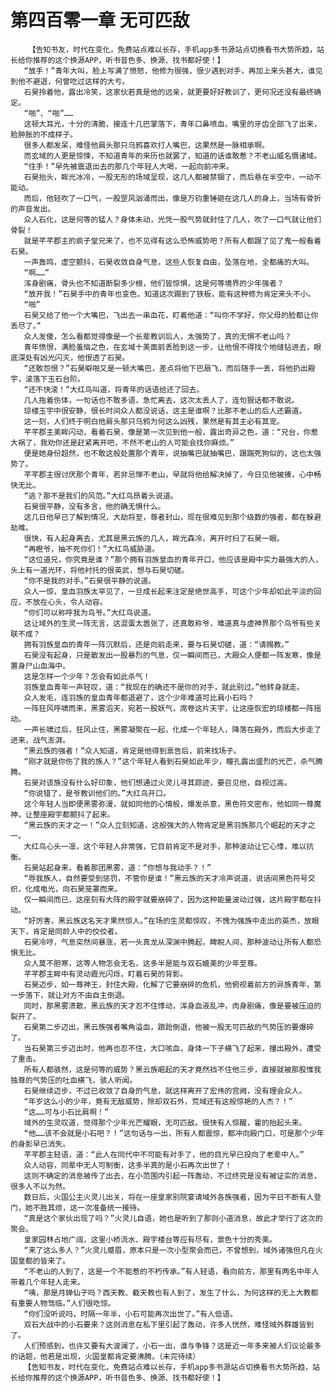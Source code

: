 # 第四百零一章 无可匹敌
        【告知书友，时代在变化，免费站点难以长存，手机app多书源站点切换看书大势所趋，站长给你推荐的这个换源APP，听书音色多、换源、找书都好使！】
       “放手！”青年大叫，脸上写满了愤怒，他修为很强，很少遇到对手，再加上来头甚大，谁见到他不避退，何曾吃过这样的大亏。
       石昊拎着他，露出冷笑，这家伙若真是他的远亲，就更要好好教训了，更何况还没有最终确定。
       “啪”、“啪”……
       这顿大耳光，十分的清脆，接连十几巴掌落下，青年口鼻喷血，嘴里的牙齿全部飞了出来，脸肿胀的不成样子。
       很多人都发呆，难怪他肩头那只乌鸦喜欢打人嘴巴，这果然是一脉相承啊。
       而玄域的人更是惊悚，不知道青年的来历也就罢了，知道的话谁敢惹？不老山威名慑诸域。
       “住手！”早先被震退出去的那几个年轻人大喝，一起向前冲来。
       石昊抬头，眸光冰冷，一股无形的场域呈现，这几人都被禁锢了，而后悬在半空中，一动不能动。
       而后，他轻吹了一口气，一股罡风汹涌而出，像是万钧重锤砸在这几人的身上，当场有骨折的声音发出。
       众人石化，这是何等的猛人？身体未动，光凭一股气势就封住了几人，吹了一口气就让他们骨裂！
       就是芊芊郡主的疯子堂兄来了，也不见得有这么恐怖威势吧？所有人都跟了见了鬼一般看着石昊。
       一声轰鸣，虚空颤抖，石昊收敛自身气息，这些人恢复自由，坠落在地，全都痛的大叫。
       “啊……”
       浑身剧痛，骨头也不知道断裂多少根，他们皆惊惧，这是何等境界的少年强者？
       “放开我！”石昊手中的青年也变色，知道这次踢到了铁板，能有这种修为肯定来头不小。
       “啪”
       石昊又给了他一个大嘴巴，飞出去一串血花，盯着他道：“叫你不学好，你父母的脸都让你丢尽了。”
       众人发傻，怎么看都觉得像是一个长辈教训后人，太强势了，真的无惧不老山吗？
       青年愤恨，满脸羞恼之色，在玄域十美面前丢脸到这一步，让他恨不得找个地缝钻进去，眼底深处有凶光闪灭，他恨透了石昊。
       “还敢怨恨？”石昊噼啪又是一顿大嘴巴，差点将他下巴扇飞，而后随手一丢，将他扔出殿宇，滚落下玉石台阶。
       “还不快滚！”大红鸟叫道，将青年的话语给还了回去。
       几人拖着伤体，一句话也不敢多语，急忙离去，这次太丢人了，连句狠话都不敢说。
       琼楼玉宇中很安静，很长时间众人都没说话，这主是谁啊？比那不老山的后人还霸道。
       这一刻，人们终于明白他肩头那只乌鸦为何这么凶残，果然是有其主必有其宠。
       芊芊郡主美眸闪动，看着石昊，像是第一次见到他一般，露出奇异之色，道：“兄台，你惹大祸了，我劝你还是赶紧离开吧，不然不老山的人可能会找你麻烦。”
       便是她身份超然，也不敢这般处置那个青年，说抽嘴巴就抽嘴巴，跟踹死狗似的，这也太强势了。
       芊芊郡主很讨厌那个青年，若非忌惮不老山，早就将他给解决掉了，今日见他被揍，心中畅快无比。
       “逃？那不是我们的风范。”大红鸟昂着头说道。
       石昊很平静，没有多言，他的确无惧什么。
       这几日他早已了解到情况，大劫将至，尊者封山，现在很难见到那个级数的强者，都在躲避劫难。
       很快，有人起身离去，尤其是黑云族的几人，眸光森冷，离开时扫了石昊一眼。
       “再瞪爷，抽不死你们！”大红鸟威胁道。
       “这位道兄，你究竟是谁？”那个拥有羽族皇血的青年开口，他应该是殿中实力最强大的人，头上有一道光环，将他衬托的很英武，想与石昊切磋。
       “你不是我的对手。”石昊很平静的说道。
       众人一惊，皇血羽族太罕见了，一旦成长起来注定是绝世高手，可这个少年却如此平淡的回应，不放在心头，令人动容。
       “你们可以称呼我为鸟爷。”大红鸟说道。
       这让域外的生灵一阵无言，这混蛋太嚣张了，还真敢称爷，难道真与虚神界那个鸟爷有些关联不成？
       拥有羽族皇血的青年一阵沉默后，还是向前走来，要与石昊切磋，道：“请赐教。”
       石昊没有起身，只是散发出一股暴烈的气息，仅一瞬间而已，大殿众人便都一阵发寒，像是置身尸山血海中。
       这是怎样一个少年？怎会有如此杀气！
       羽族皇血青年一声轻叹，道：“我现在的确还不是你的对手，就此别过。”他转身就走。
       众人发毛，连羽族的皇血青年都退避了，这个少年难道可比肩小石吗？
       一阵狂风呼啸而来，黑雾滔天，宛若一股妖气，席卷这片天宇，让这座恢宏的琼楼都一阵摇动。
       一声长啸过后，狂风止住，黑雾凝聚在一起，化成一个年轻人，降落在殿外，而后大步走了进来，战气澎湃。
       “黑云族的强者！”众人知道，肯定是他得到禀告后，前来找场子。
       “刚才就是你伤了我的族人？”这个年轻人看到石昊如此年少，瞳孔露出盛烈的光芒，杀气腾腾。
       石昊对该族没有什么好印象，他们想通过火灵儿寻其踪迹，要召见他，自视过高。
       “你说错了，是爷教训他们的。”大红鸟开口。
       这个年轻人当即便黑雾弥漫，就如同他的心情般，爆发杀意，黑色符文密布，他如同一尊魔神，让整座殿宇都颤抖了起来。
       “黑云族的天才之一！”众人立刻知道，这般强大的人物肯定是黑羽族那几个崛起的天才之一。
       大红鸟心头一凛，这个年轻人非常强，它目前肯定不是对手，那种波动让它心悸，难以抗衡。
       石昊站起身来，看着那团黑雾，道：“你想与我动手？！”
       “辱我族人，自然要受到惩罚，不管你是谁！”黑云族的天才冷声说道，说话间黑色符号交织，化成电光，向石昊笼罩而来。
       仅一瞬间而已，这座刻有大阵的殿宇就要崩碎了，因为这种能量波动过强，这片殿宇都在抖动。
       “好厉害，黑云族这名天才果然惊人。”在场的生灵都惊叹，不愧为强族中走出的英杰，放眼天下，肯定是同龄人中的佼佼者。
       石昊冷哼，气息突然间暴涨，若一头真龙从深渊中腾起，睥睨人间，那种波动让所有人都恐惧无比。
       众人莫不胆寒，这等人物怎会无名，这多半是能与双石媲美的少年至尊。
       芊芊郡主眸中有灵动霞光闪烁，盯着石昊的背影。
       石昊迈步，如一尊神王，封住大殿，化解了它要崩碎的危机，他俯视着前方的异族青年，第一步落下，就让对方不由自主倒退。
       同时，那黑雾溃散，黑云族的天才忍不住悸动，浑身血液乱冲，肉身剧痛，像是要被压迫的裂开了。
       石昊第二步迈出，黑云族强者嘴角溢血，踉跄倒退，他被一股无可匹敌的气势压的要爆碎了。
       当石昊第三步迈出时，他再也忍不住，大口咳血，身体一下子横飞了起来，撞出殿外，遭受了重击。
       所有人都骇然，这是何等的威势？黑云族崛起的天才竟然挡不住他三步，直接就被那股惟我独尊的气势压的吐血横飞，骇人听闻。
       石昊继续迈步，不过已收敛了自身的气息，就这样离开了宏伟的宫阙，没有理会众人。
       “年岁这么小的少年，竟有无敌威势，除却双石外，荒域还有这般惊艳的人杰？！”
       “这……可与小石比肩啊！”
       域外的生灵叹道，觉得那个少年光芒耀眼，无可匹敌。很快有人惊醒，霍的抬起头来。
       “他……该不会就是小石吧？！”这句话与一出，所有人都震惊，都冲向殿门口，可是那个少年的身影早已消失。
       芊芊郡主轻语，道：“此人在同代中不可能有对手了，他的目光早已投向了老辈中人。”
       众人动容，同辈中无人可制衡，这多半真的是小石再次出世了！
       这则不确定的消息被传了出去，在小范围内引起一阵轰动，不过终究是没有被证实的消息，很多人不以为然。
       数日后，火国公主火灵儿出关，将在一座皇家别院宴请域外各族强者，因为平日不断有人登门，她不胜其烦，这一次准备统一接待。
       “真是这个家伙出现了吗？”火灵儿自语，她也是听到了那则小道消息，故此才举行了这次的聚会。
       皇家园林占地广阔，这里小桥流水、殿宇楼台等应有尽有，景色十分的秀美。
       “来了这么多人？”火灵儿蹙眉，原本只是一次小型聚会而已，不曾想到，域外诸强但凡在火国皇都的皆来了。
       “不老山的人到了，这是一个不能惹的不朽传承。”有人轻语，看向前方，那里有两名中年人带着几个年轻人走来。
       “咦，那是月婵仙子吗？西天教、截天教也有人到了，发生了什么，为何这样的无上大教都有重要人物驾临。”人们很吃惊。
       “你们没听说吗，时隔一年半，小石可能再次出世了。”有人低语。
       双石大战中的小石要来？这则消息在私下里引起了轰动，许多人恍然，难怪域外群雄皆到了。
       人们预感到，也许又要有大波澜了，小石一出，谁与争锋？这是近一年多来被人们议论最多的话题，他若是出现，火国皇都肯定要沸腾。（未完待续）
       【告知书友，时代在变化，免费站点难以长存，手机app多书源站点切换看书大势所趋，站长给你推荐的这个换源APP，听书音色多、换源、找书都好使！】